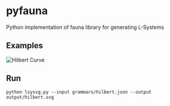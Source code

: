 # pyfauna
Python implementation of fauna library for generating L-Systems

## Examples

![Hilbert Curve](https://rawgit.com/bradleybossard/pyfauna/master/output/hilbert-thumb.svg)

## Run
    python lsysvg.py --input grammars/hilbert.json --output output/hilbert.svg
